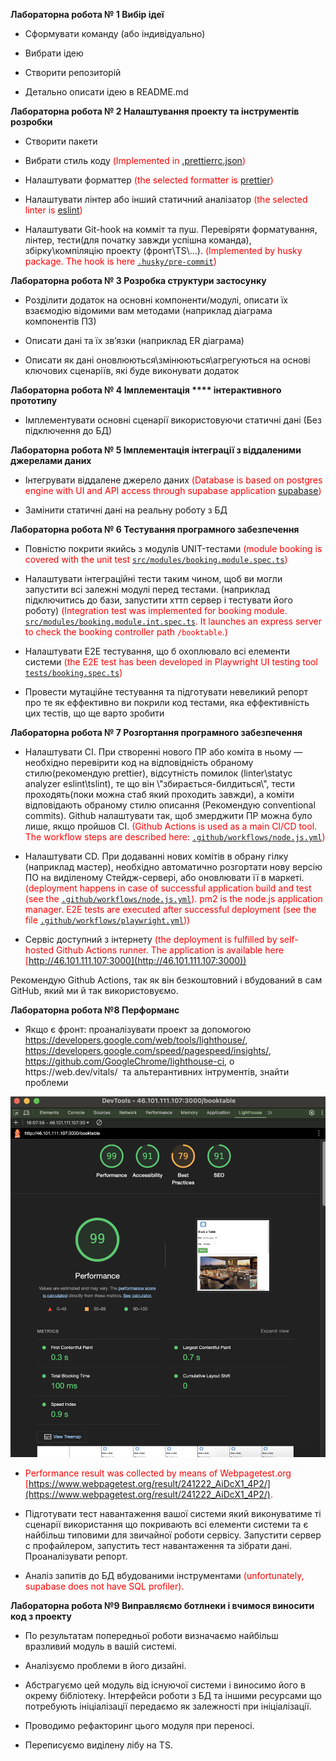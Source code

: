 **Лабораторна робота № 1 Вибір ідеї**

- Сформувати команду (або індивідуально)

- Вибрати ідею

- Створити репозиторій

- Детально описати ідею в README.md

**Лабораторна робота № 2 Налаштування проекту та інструментів розробки**

- Створити пакети

- Вибрати стиль коду <span style="color: red;">(Implemented in [.prettierrc.json](./.prettierrc.json))

- Налаштувати форматтер <span style="color: red;">(the selected formatter is [prettier](./package.json#L20))
- Налаштувати лінтер або інший статичний аналізатор <span style="color: red;">(the selected linter is [eslint](./.eslintrc.json))

- Налаштувати Git-hook на комміт та пуш. Перевіряти форматування, лінтер, тести(для початку завжди успішна команда), збірку\компіляцію проекту (фронт\TS\\...). <span style="color: red;">(Implemented by husky package. The hook is here [`.husky/pre-commit`](./.husky/pre-commit))

**Лабораторна робота № 3 Розробка структури застосунку**

- Розділити додаток на основні компоненти/модулі, описати їх взаємодію відомими вам методами (наприклад діаграма компонентів ПЗ)

- Описати дані та їх зв’язки (наприклад ER діаграма)

- Описати як дані оновлюються\змінюються\агрегуються на основі  ключових сценаріїв, які буде виконувати додаток

**Лабораторна робота № 4 Імплементація **** інтерактивного прототипу**

- Імплементувати основні сценарії використовуючи статичні дані (Без підключення до БД)

**Лабораторна робота № 5 Імплементація інтеграції з віддаленими джерелами даних**

- Інтегрувати віддалене джерело даних <span style="color: red;">(Database is based on postgres engine with UI and API access through supabase application [supabase](https://supabase.com))

- Замінити статичні дані на реальну роботу з БД

**Лабораторна робота № 6 Тестування програмного забезпечення**

- Повністю покрити якийсь з модулів UNIT-тестами <span style="color: red;">(module booking is covered with the unit test [`src/modules/booking.module.spec.ts`](./src/modules/booking.module.spec.ts))

- Налаштувати інтеграційні тести таким чином, щоб ви могли запустити всі залежні модулі перед тестами. (наприклад підключитись до бази, запустити хттп сервер і тестувати його роботу) <span style="color: red;">(Integration test was implemented for booking module. [`src/modules/booking.module.int.spec.ts`](./src/modules/booking.module.int.spec.ts). It launches an express server to check the booking controller path `/booktable`.)

- Налаштувати Е2Е тестування, що б охоплювало всі елементи системи <span style="color: red;">(the E2E test has been developed in Playwright UI testing tool [`tests/booking.spec.ts`](./tests/booking.spec.ts))

- Провести мутаційне тестування та підготувати невеликий репорт про те як еффективно ви покрили код тестами, яка еффективність цих тестів, що ще варто зробити

**Лабораторна робота № 7 Розгортання програмного забезпечення**

- Налаштувати CI. При створенні нового ПР або коміта в ньому — необхідно перевірити код на відповідність обраному стилю(рекомендую prettier), відсутність помилок (linter\statyc analyzer eslint\tslint), те що він \\"збирається-билдиться\\", тести проходять(поки можна стаб який проходить завжди), а коміти відповідають обраному стилю описання (Рекомендую conventional commits). Github налаштувати так, щоб змерджити ПР можна було лише, якщо пройшов CI. <span style="color: red;">(Github Actions is used as a main CI/CD tool. The workflow steps are described here: [`.github/workflows/node.js.yml`](./.github/workflows/node.js.yml))

- Налаштувати CD. При додаванні нових комітів в обрану гілку (наприклад мастер), необхідно автоматично розгортати нову версію ПО на виділеному Стейдж-сервері, або оновлювати її в маркеті. <span style="color: red;">(deployment happens in case of successful application build and test (see the [`.github/workflows/node.js.yml`](./.github/workflows/node.js.yml)). pm2 is the node.js application manager. E2E tests are executed after successful deployment (see the file [`.github/workflows/playwright.yml`](./.github/workflows/playwright.yml)))

- Сервіс доступний з інтернету <span style="color: red;">(the deployment is fulfilled by self-hosted Github Actions runner. The application is available here [http://46.101.111.107:3000](http://46.101.111.107:3000))

Рекомендую Github Actions, так як він безкоштовний і вбудований в сам GitHub, який ми й так використовуємо.

**Лабораторна робота №8 Перформанс**

- Якщо є фронт: проаналізувати проект за допомогою <https://developers.google.com/web/tools/lighthouse/>, <https://developers.google.com/speed/pagespeed/insights/>, <https://github.com/GoogleChrome/lighthouse-ci>, о https\://web.dev/vitals/  та альтерантивних інтрументів, знайти проблеми

![Lighthouse Report](README.assets/lighthouse.png)
- <span style="color: red;">Performance result was collected by means of Webpagetest.org [https://www.webpagetest.org/result/241222_AiDcX1_4P2/](https://www.webpagetest.org/result/241222_AiDcX1_4P2/).
- Підготувати тест навантаження вашої системи який виконуватиме ті сценарії використання що покривають всі елементи системи та є найбільш типовими для звичайної роботи сервісу. Запустити сервер с профайлером, запустить тест навантаження та зібрати дані. Проаналізувати репорт.

- Аналіз запитів до БД вбудованими інструментами <span style="color: red;">(unfortunately, supabase does not have SQL profiler).

**Лабораторна робота №9 Виправляємо ботлнеки і вчимося виносити код з проекту**

- По результатам попередньої роботи визначаємо найбільш вразливий модуль в вашій системі.

- Аналізуємо проблеми в його дизайні.

- Абстрагуємо цей модуль від існуючої системи і виносимо його в окрему бібліотеку. Інтерфейси роботи з БД та іншими ресурсами що потребують ініціалізації передаємо як залежності при ініціалізації.

- Проводимо рефакторинг цього модуля при переносі.

- Переписуємо виділену лібу на TS.
